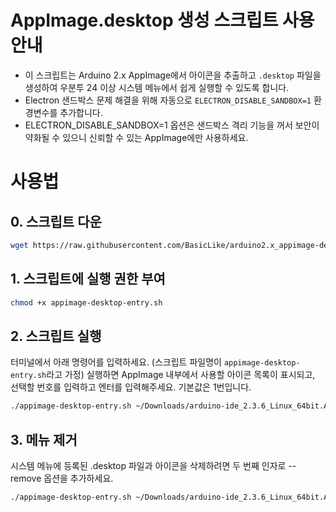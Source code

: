 # AppImage.desktop 생성 스크립트 사용 안내

- 이 스크립트는 Arduino 2.x AppImage에서 아이콘을 추출하고  `.desktop` 파일을 생성하여 우분투 24 이상 시스템 메뉴에서 쉽게 실행할 수 있도록 합니다.  
- Electron 샌드박스 문제 해결을 위해 자동으로 `ELECTRON_DISABLE_SANDBOX=1` 환경변수를 추가합니다.
- ELECTRON_DISABLE_SANDBOX=1 옵션은 샌드박스 격리 기능을 꺼서 보안이 약화될 수 있으니 신뢰할 수 있는 AppImage에만 사용하세요.



# 사용법

## 0. 스크립트 다운

```bash
wget https://raw.githubusercontent.com/BasicLike/arduino2.x_appimage-desktop-entry/refs/heads/main/nosandbox-appimage-desktop-entry.sh
```



## 1. 스크립트에 실행 권한 부여

```bash
chmod +x appimage-desktop-entry.sh
```



## 2. 스크립트 실행

터미널에서 아래 명령어를 입력하세요. (스크립트 파일명이 `appimage-desktop-entry.sh`라고 가정)
실행하면 AppImage 내부에서 사용할 아이콘 목록이 표시되고, 선택할 번호를 입력하고 엔터를 입력해주세요. 기본값은 1번입니다.

```bash
./appimage-desktop-entry.sh ~/Downloads/arduino-ide_2.3.6_Linux_64bit.AppImage
```



## 3. 메뉴 제거

시스템 메뉴에 등록된 .desktop 파일과 아이콘을 삭제하려면 두 번째 인자로 --remove 옵션을 추가하세요.

```bash
./appimage-desktop-entry.sh ~/Downloads/arduino-ide_2.3.6_Linux_64bit.AppImage --remove
```

